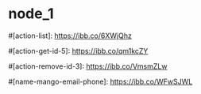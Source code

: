 # node_1

#[action-list]: https://ibb.co/6XWjQhz

#[action-get-id-5]: https://ibb.co/qm1kcZY

#[action-remove-id-3]: https://ibb.co/VmsmZLw

#[name-mango-email-phone]: https://ibb.co/WFwSJWL

